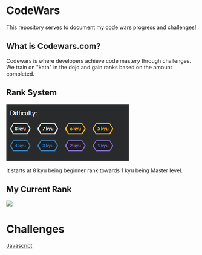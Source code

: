 # CodeWars 
This repository serves to document my code wars progress and challenges!

## What is Codewars.com?
Codewars is where developers achieve code mastery through challenges. We train on "kata" in the dojo and gain ranks based on the amount completed. 

## Rank System
![](https://github.com/DashlinS/DashlinS/blob/master/images/codewars%20levels.png)

It starts at 8 kyu being beginner rank towards 1 kyu being Master level.

## My Current Rank
![](https://www.codewars.com/users/DashlinS/badges/large)

# Challenges
[Javascript](https://github.com/DashlinS/CodeWars-/tree/master/Javascript)
